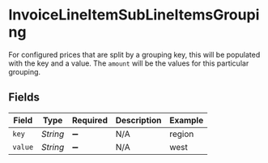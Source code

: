 # InvoiceLineItemSubLineItemsGrouping

For configured prices that are split by a grouping key, this will be populated with the key and a value. The `amount` will be the values for this particular grouping.


## Fields

| Field              | Type               | Required           | Description        | Example            |
| ------------------ | ------------------ | ------------------ | ------------------ | ------------------ |
| `key`              | *String*           | :heavy_minus_sign: | N/A                | region             |
| `value`            | *String*           | :heavy_minus_sign: | N/A                | west               |